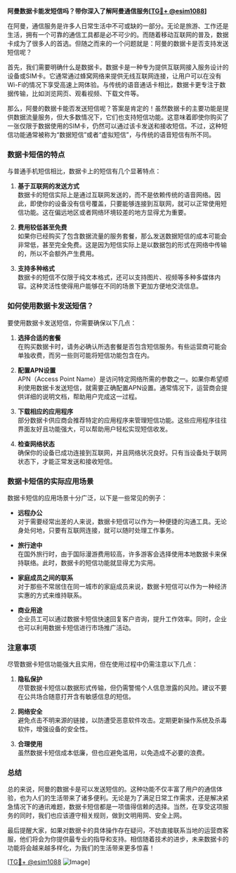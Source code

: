**阿曼数据卡能发短信吗？带你深入了解阿曼通信服务[[TG💪+ @esim1088](https://t.me/s/esim1088)]**

在阿曼，通信服务是许多人日常生活中不可或缺的一部分。无论是旅游、工作还是生活，拥有一个可靠的通信工具都是必不可少的。而随着移动互联网的普及，数据卡成为了很多人的首选。但随之而来的一个问题就是：阿曼的数据卡是否支持发送短信呢？

首先，我们需要明确什么是数据卡。数据卡是一种专为提供互联网接入服务设计的设备或SIM卡。它通常通过蜂窝网络来提供无线互联网连接，让用户可以在没有Wi-Fi的情况下享受高速上网体验。与传统的语音通话卡相比，数据卡更专注于数据传输，比如浏览网页、观看视频、下载文件等。

那么，阿曼的数据卡能否发送短信呢？答案是肯定的！虽然数据卡的主要功能是提供数据流量服务，但大多数情况下，它们也支持短信功能。这意味着即使你购买了一张仅限于数据使用的SIM卡，仍然可以通过该卡发送和接收短信。不过，这种短信功能通常被称为“数据短信”或者“虚拟短信”，与传统的语音短信有所不同。

### 数据卡短信的特点

与普通手机短信相比，数据卡上的短信有几个显著特点：

1. **基于互联网的发送方式**  
   数据卡的短信实际上是通过互联网发送的，而不是依赖传统的语音网络。因此，即使你的设备没有信号覆盖，只要能够连接到互联网，就可以正常使用短信功能。这在偏远地区或者网络环境较差的地方显得尤为重要。

2. **费用较低甚至免费**  
   如果你已经购买了包含数据流量的服务套餐，那么发送数据短信的成本可能会非常低，甚至完全免费。这是因为短信实际上是以数据包的形式在网络中传输的，所以不会额外产生费用。

3. **支持多种格式**  
   数据卡的短信不仅限于纯文本格式，还可以支持图片、视频等多种多媒体内容。这种灵活性使得用户能够在不同的场景下更加方便地交流信息。

### 如何使用数据卡发送短信？

要使用数据卡发送短信，你需要确保以下几点：

1. **选择合适的套餐**  
   在购买数据卡时，请务必确认所选套餐是否包含短信服务。有些运营商可能会单独收费，而另一些则可能将短信功能包含在内。

2. **配置APN设置**  
   APN（Access Point Name）是访问特定网络所需的参数之一。如果你希望顺利使用数据卡发送短信，就需要正确配置APN设置。通常情况下，运营商会提供详细的说明文档，帮助用户完成这一过程。

3. **下载相应的应用程序**  
   部分数据卡供应商会推荐特定的应用程序来管理短信功能。这些应用程序往往界面友好且功能强大，可以帮助用户轻松实现短信收发。

4. **检查网络状态**  
   确保你的设备已成功连接到互联网，并且网络状况良好。只有当设备处于联网状态下，才能正常发送和接收短信。

### 数据卡短信的实际应用场景

数据卡短信的应用场景十分广泛，以下是一些常见的例子：

- **远程办公**  
  对于需要经常出差的人来说，数据卡短信可以作为一种便捷的沟通工具。无论身处何地，只要有互联网连接，就可以随时处理工作事务。

- **旅行途中**  
  在国外旅行时，由于国际漫游费用较高，许多游客会选择使用本地数据卡来保持联络。此时，数据卡的短信功能就显得尤为实用。

- **家庭成员之间的联系**  
  对于那些不常居住在同一城市的家庭成员来说，数据卡短信可以作为一种经济实惠的方式来维持联系。

- **商业用途**  
  企业员工可以通过数据卡短信快速回复客户咨询，提升工作效率。同时，企业也可以利用数据卡短信进行市场推广活动。

### 注意事项

尽管数据卡短信功能强大且实用，但在使用过程中仍需注意以下几点：

1. **隐私保护**  
   尽管数据卡短信以数据形式传输，但仍需警惕个人信息泄露的风险。建议不要在公共场合随意打开含有敏感信息的短信。

2. **网络安全**  
   避免点击不明来源的链接，以防遭受恶意软件攻击。定期更新操作系统及杀毒软件，增强设备的安全性。

3. **合理使用**  
   虽然数据卡短信成本低廉，但也应避免滥用，以免造成不必要的浪费。

### 总结

总的来说，阿曼的数据卡是可以发送短信的。这种功能不仅丰富了用户的通信体验，也为人们的生活带来了诸多便利。无论是为了满足日常工作需求，还是解决紧急情况下的通讯难题，数据卡短信都是一项值得信赖的选择。当然，在享受这项服务的同时，我们也应该遵守相关规则，做到文明用网、安全上网。

最后提醒大家，如果对数据卡的具体操作存在疑问，不妨直接联系当地的运营商客服，他们将会为你提供最专业的指导和支持。相信随着技术的进步，未来数据卡的功能将会越来越多样化，为我们的生活带来更多惊喜！

[[TG💪+ @esim1088](https://t.me/s/esim1088) ![Image](https://i.postimg.cc/4NQfJmqS/Snipaste-2025-05-13-00-14-12.png)]
